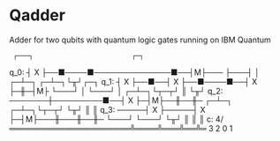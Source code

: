 # Qadder
Adder for two qubits with quantum logic gates running on IBM Quantum

     ┌───┐                         ┌─┐   
q_0: ┤ X ├──■────■──────────────■──┤M├───
     ├───┤  │  ┌─┴─┐          ┌─┴─┐└╥┘┌─┐
q_1: ┤ X ├──■──┤ X ├──■────■──┤ X ├─╫─┤M├
     └───┘  │  └───┘  │  ┌─┴─┐└┬─┬┘ ║ └╥┘
q_2: ───────┼─────────■──┤ X ├─┤M├──╫──╫─
          ┌─┴─┐     ┌─┴─┐└┬─┬┘ └╥┘  ║  ║ 
q_3: ─────┤ X ├─────┤ X ├─┤M├───╫───╫──╫─
          └───┘     └───┘ └╥┘   ║   ║  ║ 
c: 4/══════════════════════╩════╩═══╩══╩═
                           3    2   0  1 

